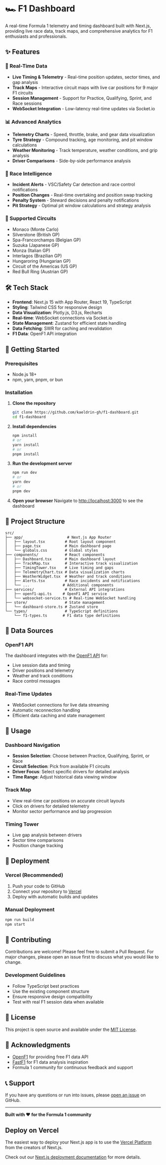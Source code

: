 # 🏎️ F1 Dashboard

A real-time Formula 1 telemetry and timing dashboard built with Next.js, providing live race data, track maps, and comprehensive analytics for F1 enthusiasts and professionals.

## ✨ Features

### 🔴 Real-Time Data
- **Live Timing & Telemetry** - Real-time position updates, sector times, and gap analysis
- **Track Maps** - Interactive circuit maps with live car positions for 9 major F1 circuits
- **Session Management** - Support for Practice, Qualifying, Sprint, and Race sessions
- **WebSocket Integration** - Low-latency real-time updates via Socket.io

### 📊 Advanced Analytics
- **Telemetry Charts** - Speed, throttle, brake, and gear data visualization
- **Tyre Strategy** - Compound tracking, age monitoring, and pit window calculations
- **Weather Monitoring** - Track temperature, weather conditions, and grip analysis
- **Driver Comparisons** - Side-by-side performance analysis

### 🚨 Race Intelligence
- **Incident Alerts** - VSC/Safety Car detection and race control notifications
- **Position Changes** - Real-time overtaking and position swap tracking
- **Penalty System** - Steward decisions and penalty notifications
- **Pit Strategy** - Optimal pit window calculations and strategy analysis

### 🏁 Supported Circuits
- Monaco (Monte Carlo)
- Silverstone (British GP)
- Spa-Francorchamps (Belgian GP)
- Suzuka (Japanese GP)
- Monza (Italian GP)
- Interlagos (Brazilian GP)
- Hungaroring (Hungarian GP)
- Circuit of the Americas (US GP)
- Red Bull Ring (Austrian GP)

## 🛠️ Tech Stack

- **Frontend**: Next.js 15 with App Router, React 19, TypeScript
- **Styling**: Tailwind CSS for responsive design
- **Data Visualization**: Plotly.js, D3.js, Recharts
- **Real-time**: WebSocket connections via Socket.io
- **State Management**: Zustand for efficient state handling
- **Data Fetching**: SWR for caching and revalidation
- **F1 Data**: OpenF1 API integration

## 🚀 Getting Started

### Prerequisites
- Node.js 18+ 
- npm, yarn, pnpm, or bun

### Installation

1. **Clone the repository**
   ```bash
   git clone https://github.com/kaeldrin-gh/f1-dashboard.git
   cd f1-dashboard
   ```

2. **Install dependencies**
   ```bash
   npm install
   # or
   yarn install
   # or
   pnpm install
   ```

3. **Run the development server**
   ```bash
   npm run dev
   # or
   yarn dev
   # or
   pnpm dev
   ```

4. **Open your browser**
   Navigate to [http://localhost:3000](http://localhost:3000) to see the dashboard

## 📁 Project Structure

```
src/
├── app/                    # Next.js App Router
│   ├── layout.tsx         # Root layout component
│   ├── page.tsx           # Main dashboard page
│   └── globals.css        # Global styles
├── components/            # React components
│   ├── Dashboard.tsx      # Main dashboard layout
│   ├── TrackMap.tsx       # Interactive track visualization
│   ├── TimingTower.tsx    # Live timing and gaps
│   ├── TelemetryChart.tsx # Data visualization charts
│   ├── WeatherWidget.tsx  # Weather and track conditions
│   ├── Alerts.tsx         # Race incidents and notifications
│   └── ...               # Additional components
├── services/              # External API integrations
│   ├── openf1-api.ts     # OpenF1 API service
│   └── websocket-service.ts # Real-time WebSocket handling
├── store/                 # State management
│   └── dashboard-store.ts # Zustand store
└── types/                 # TypeScript definitions
    └── f1-types.ts       # F1 data type definitions
```

## 🔌 Data Sources

### OpenF1 API
The dashboard integrates with the [OpenF1 API](https://openf1.org/) for:
- Live session data and timing
- Driver positions and telemetry
- Weather and track conditions
- Race control messages

### Real-Time Updates
- WebSocket connections for live data streaming
- Automatic reconnection handling
- Efficient data caching and state management

## 🎯 Usage

### Dashboard Navigation
- **Session Selection**: Choose between Practice, Qualifying, Sprint, or Race
- **Circuit Selection**: Pick from available F1 circuits
- **Driver Focus**: Select specific drivers for detailed analysis
- **Time Range**: Adjust historical data viewing window

### Track Map
- View real-time car positions on accurate circuit layouts
- Click on drivers for detailed telemetry
- Monitor sector performance and lap progression

### Timing Tower
- Live gap analysis between drivers
- Sector time comparisons
- Position change tracking

## 🚀 Deployment

### Vercel (Recommended)
1. Push your code to GitHub
2. Connect your repository to [Vercel](https://vercel.com)
3. Deploy with automatic builds and updates

### Manual Deployment
```bash
npm run build
npm start
```

## 🤝 Contributing

Contributions are welcome! Please feel free to submit a Pull Request. For major changes, please open an issue first to discuss what you would like to change.

### Development Guidelines
- Follow TypeScript best practices
- Use the existing component structure
- Ensure responsive design compatibility
- Test with real F1 session data when available

## 📄 License

This project is open source and available under the [MIT License](LICENSE).

## 🙏 Acknowledgments

- [OpenF1](https://openf1.org/) for providing free F1 data API
- [FastF1](https://github.com/theOehrly/FastF1) for F1 data analysis inspiration
- Formula 1 community for continuous feedback and support

## 📞 Support

If you have any questions or run into issues, please [open an issue](https://github.com/kaeldrin-gh/f1-dashboard/issues) on GitHub.

---

**Built with ❤️ for the Formula 1 community**

## Deploy on Vercel

The easiest way to deploy your Next.js app is to use the [Vercel Platform](https://vercel.com/new?utm_medium=default-template&filter=next.js&utm_source=create-next-app&utm_campaign=create-next-app-readme) from the creators of Next.js.

Check out our [Next.js deployment documentation](https://nextjs.org/docs/app/building-your-application/deploying) for more details.
